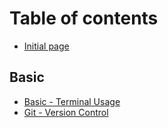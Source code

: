 # Table of contents

* [Initial page](README.md)

## Basic

* [Basic - Terminal Usage](basic/basic-terminal-usage.md)
* [Git - Version Control](basic/git-version-control.md)

